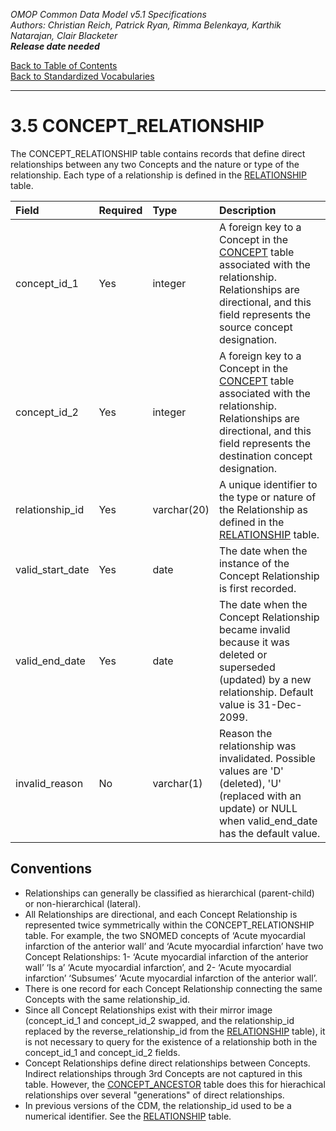 *OMOP Common Data Model v5.1 Specifications*
<br>*Authors: Christian Reich, Patrick Ryan, Rimma Belenkaya, Karthik Natarajan, Clair Blacketer*
<br>***Release date needed***

[Back to Table of Contents](https://github.com/OHDSI/CommonDataModel/blob/master/Documentation/TableofContents.md)
<br>[Back to Standardized Vocabularies](StandardizedVocabularies.md)

---

# 3.5 CONCEPT_RELATIONSHIP

The CONCEPT_RELATIONSHIP table contains records that define direct relationships between any two Concepts and the nature or type of the relationship. Each type of a relationship is defined in the [RELATIONSHIP](RELATIONSHIP.md) table.

Field|Required|Type|Description
:-----|:-----|:----|:-----
|concept_id_1|Yes|integer|A foreign key to a Concept in the [CONCEPT](CONCEPT.md) table associated with the relationship. Relationships are directional, and this field represents the source concept designation.|
|concept_id_2|Yes|integer|A foreign key to a Concept in the [CONCEPT](CONCEPT.md) table associated with the relationship. Relationships are directional, and this field represents the destination concept designation.|
|relationship_id|Yes|varchar(20)|A unique identifier to the type or nature of the Relationship as defined in the [RELATIONSHIP](RELATIONSHIP.md) table.|
|valid_start_date|Yes|date|The date when the instance of the Concept Relationship is first recorded.|
|valid_end_date|Yes|date|The date when the Concept Relationship became invalid because it was deleted or superseded (updated) by a new relationship. Default value is 31-Dec-2099.|
|invalid_reason|No|varchar(1)|Reason the relationship was invalidated. Possible values are 'D' (deleted), 'U' (replaced with an update) or NULL when valid_end_date has the default value.|

## Conventions 
  * Relationships can generally be classified as hierarchical (parent-child) or non-hierarchical (lateral). 
  * All Relationships are directional, and each Concept Relationship is represented twice symmetrically within the CONCEPT_RELATIONSHIP table. For example, the two SNOMED concepts of ‘Acute myocardial infarction of the anterior wall’ and ‘Acute myocardial infarction’ have two Concept Relationships: 1- ‘Acute myocardial infarction of the anterior wall’ ‘Is a’ ‘Acute myocardial infarction’, and 2- ‘Acute myocardial infarction’ ‘Subsumes’ ‘Acute myocardial infarction of the anterior wall’.
  * There is one record for each Concept Relationship connecting the same Concepts with the same relationship_id.
  * Since all Concept Relationships exist with their mirror image (concept_id_1 and concept_id_2 swapped, and the relationship_id replaced by the reverse_relationship_id from the [RELATIONSHIP](RELATIONSHIP.md) table), it is not necessary to query for the existence of a relationship both in the concept_id_1 and concept_id_2 fields.
  * Concept Relationships define direct relationships between Concepts. Indirect relationships through 3rd Concepts are not captured in this table. However, the [CONCEPT_ANCESTOR](CONCEPT_ANCESTOR.md) table does this for hierachical relationships over several "generations" of direct relationships.
  * In previous versions of the CDM, the relationship_id used to be a numerical identifier. See the [RELATIONSHIP](RELATIONSHIP.md) table.
